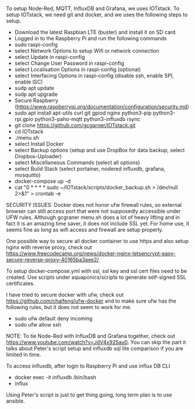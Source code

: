 To setup Node-Red, MQTT, InfluxDB and Grafana, we uses IOTstack.
To setup IOTstack, we need git and docker, and we uses the
following steps to setup.

* Download the latest Raspbian LTE (buster) and install it on SD card
* Logged in to the Raspberry Pi and run the following commands
* sudo raspi-config
* select Network Options to setup Wifi or network connection
* select Update in raspi-config
* select Change User Password in raspi-config
* select Localisation Options in raspi-config (optional)
* select Interfacing Options in raspi-config (disable ssh, enable SPI, enable ISC)
* sudp apt update
* sudp apt upgrade
* Secure Raspberry (https://www.raspberrypi.org/documentation/configuration/security.md)
* sudo apt install apt-utils curl git gpiod nginx python3-pip python3-rpi.gpio python3-paho-mqtt python3-influxdb rsync 
* git clone https://github.com/gcgarner/IOTstack.git
* cd IOTstack
* ./menu.sh
*   select Install Docker 
*   select Backup options (setup and use DropBox for data backup, select Dropbox-Uploader)
*   select Miscellaneous Commands (select all options)
*   select Build Stack (select portainer, nodered influxdb, grafana, mosquitto)
* docker-compose up -d
* cat "0 * * * * sudo ~/IOTstack/scripts/docker_backup.sh > /dev/null 2>&1" > crontab -e

SECURITY ISSUES:
Docker does not honor ufw firewall rules, so external browser can still access port that were not supposedly accessible under UFW rules. Although gcgraner menu.sh does a lot of heavy lifting and in fact it is an amazing time saver, it does not include SSL yet. For home use, it seems fine as long as wifi access and firewall are setup properly.

One possible way to secure all docker container to use https and also setup nginx with reverse proxy, check out https://www.freecodecamp.org/news/docker-nginx-letsencrypt-easy-secure-reverse-proxy-40165ba3aee2/

To setup docker-compose.yml with ssl, ssl key and ssl cert files need to be created. Use scripts under aquaponics/scripts to generate self-signed SSL certificates.

I have tried to secure docker with ufw, check out https://github.com/chaifeng/ufw-docker and to make sure ufw has the following rules, but it does not seem to work for me.
* sudo ufw default deny incoming
* sudo ufw allow ssh

NOTE:
To tie Node-Red with InfluxDB and Grafana together, check out https://www.youtube.com/watch?v=JdV4x925au0.  You can skip the part it talks about Peter's script setup and influxdb sql lite comparison if you are limited in time.

To access influxdb, after login to Raspberry Pi and use influx DB CLI
* docker exec -it influxdb /bin/bash
* influx

Using Peter's script is just to get thing going, long term plan is to use ansible.
